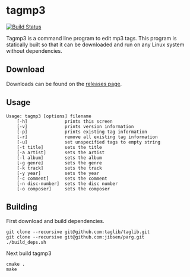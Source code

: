 # tagmp3

[![Build Status](https://travis-ci.org/ooola/tagmp3.svg?branch=master)](https://travis-ci.org/ooola/tagmp3)

Tagmp3 is a command line program to edit mp3 tags. This program is statically built so that it can be downloaded and run on any Linux system without dependencies.

## Download

Downloads can be found on the [releases page](https://github.com/ooola/tagmp3/releases).

## Usage
```
Usage: tagmp3 [options] filename
	[-h]              prints this screen
	[-v]              prints version information
	[-p]              prints existing tag information
	[-r]              remove all existing tag information
	[-u]              set unspecified tags to empty string
	[-t title]        sets the title
	[-a artist]       sets the artist
	[-l album]        sets the album
	[-g genre]        sets the genre
	[-k track]        sets the track
	[-y year]         sets the year
	[-c comment]      sets the comment
	[-n disc-number]  sets the disc number
	[-o composer]     sets the composer
```

## Building

First download and build dependencies.

```
git clone --recursive git@github.com:taglib/taglib.git
git clone --recursive git@github.com:jibsen/parg.git
./build_deps.sh
```

Next build tagmp3

```
cmake .
make
```
